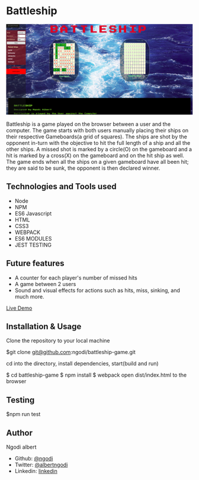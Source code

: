 Battleship
==========

![battleship](battleship.png)

Battleship is a game played on the browser between a user and the computer. The game starts with both users manually placing their ships on their respective Gameboards(a grid of squares). The ships are shot by the opponent in-turn with the objective to hit the full length of a ship and all the other ships. A missed shot is marked by a circle(O) on the gameboard and a hit is marked by a cross(X) on the gameboard and on the hit ship as well. The game ends when all the ships on a given gameboard have all been hit; they are said to be sunk, the opponent is then declared winner.

Technologies and Tools used
---------------------------

*   Node
*   NPM
*   ES6 Javascript
*   HTML
*   CSS3
*   WEBPACK
*   ES6 MODULES
*   JEST TESTING

Future features
---------------
*   A counter for each player's number of missed hits
*   A game between 2 users
*   Sound and  visual effects for actions such as hits, miss, sinking, and much more.

[Live Demo](https://battleship-js.netlify.com/)


Installation & Usage
--------------------

Clone the repository to your local machine

$git clone git@github.com:ngodi/battleship-game.git

cd into the directory, install dependencies, start(build and run)

$ cd battleship-game $ npm install $ webpack open dist/index.html to the browser

Testing
-------
$npm run test

Author
------
Ngodi albert
- Github: [@ngodi](https://github.com/ngodi)
- Twitter: [@albertngodi](https://twitter.com/albertngodi)
- Linkedin: [linkedin](https://www.linkedin.com/in/albertngodi/)
